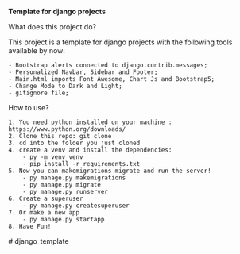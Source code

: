 **Template for django projects**

What does this project do?

This project is a template for django projects with the following tools available by now:

    - Bootstrap alerts connected to django.contrib.messages;
    - Personalized Navbar, Sidebar and Footer;
    - Main.html imports Font Awesome, Chart Js and Bootstrap5;
    - Change Mode to Dark and Light;
    - gitignore file;

How to use?

    1. You need python installed on your machine : https://www.python.org/downloads/
    2. Clone this repo: git clone
    3. cd into the folder you just cloned
    4. create a venv and install the dependencies:
        - py -m venv venv
        - pip install -r requirements.txt
    5. Now you can makemigrations migrate and run the server!
        - py manage.py makemigrations
        - py manage.py migrate
        - py manage.py runserver
    6. Create a superuser
        - py manage.py createsuperuser
    7. Or make a new app
        - py manage.py startapp
    8. Have Fun!
#   d j a n g o _ t e m p l a t e  
 